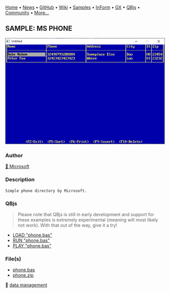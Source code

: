 [Home](https://qb64.com) • [News](../../news.md) • [GitHub](https://github.com/QB64Official/qb64) • [Wiki](https://github.com/QB64Official/qb64/wiki) • [Samples](../../samples.md) • [InForm](../../inform.md) • [GX](../../gx.md) • [QBjs](../../qbjs.md) • [Community](../../community.md) • [More...](../../more.md)

## SAMPLE: MS PHONE

![screenshot.png](img/screenshot.png)

### Author

[🐝 Microsoft](../microsoft.md) 

### Description

```text
Simple phone directory by Microsoft.
```

### QBjs

> Please note that QBjs is still in early development and support for these examples is extremely experimental (meaning will most likely not work). With that out of the way, give it a try!

* [LOAD "phone.bas"](https://v6p9d9t4.ssl.hwcdn.net/html/6029471/index.html?src=https://qb64.com/samples/ms-phone/src/phone.bas)
* [RUN "phone.bas"](https://v6p9d9t4.ssl.hwcdn.net/html/6029471/index.html?mode=auto&src=https://qb64.com/samples/ms-phone/src/phone.bas)
* [PLAY "phone.bas"](https://v6p9d9t4.ssl.hwcdn.net/html/6029471/index.html?mode=play&src=https://qb64.com/samples/ms-phone/src/phone.bas)

### File(s)

* [phone.bas](src/phone.bas)
* [phone.zip](src/phone.zip)

🔗 [data management](../data-management.md)
